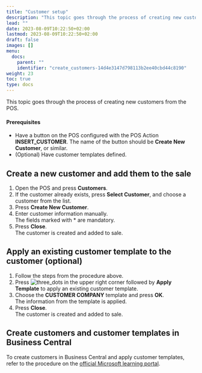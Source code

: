 ```yaml
---
title: "Customer setup"
description: "This topic goes through the process of creating new customers from the POS."
lead: ""
date: 2023-08-09T10:22:50+02:00
lastmod: 2023-08-09T10:22:50+02:00
draft: false
images: []
menu:
  docs:
    parent: ""
    identifier: "create_customers-14d4e3147d798113b2ee40cbd44c8190"
weight: 23
toc: true
type: docs
---
```


This topic goes through the process of creating new customers from the POS.  

#### Prerequisites

- Have a button on the POS configured with the POS Action **INSERT_CUSTOMER**. The name of the button should be **Create New Customer**, or similar. 
- (Optional) Have customer templates defined. 

## Create a new customer and add them to the sale 

1. Open the POS and press **Customers**. 
2. If the customer already exists, press **Select Customer**, and choose a customer from the list. 
3. Press **Create New Customer**. 
4. Enter customer information manually.     
   The fields marked with * are mandatory. 
5. Press **Close**.    
   The customer is created and added to sale. 

## Apply an existing customer template to the customer (optional) 

1. Follow the steps from the procedure above.  
2. Press ![three_dots](three_dots.PNG) in the upper right corner followed by **Apply Template** to apply an existing customer template.  
3. Choose the **CUSTOMER COMPANY** template and press **OK**.     
   The information from the template is applied.  
4. Press **Close**.     
   The customer is created and added to sale. 

## Create customers and customer templates in Business Central 

To create customers in Business Central and apply customer templates, refer to the procedure on the [official Microsoft learning portal](https://learn.microsoft.com/en-us/dynamics365/business-central/sales-how-register-new-customers).  